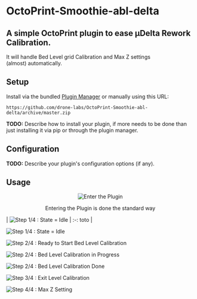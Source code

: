 # OctoPrint-Smoothie-abl-delta
## A simple OctoPrint plugin to ease µDelta Rework Calibration.
It will handle Bed Level grid Calibration and Max Z settings \
(almost) automatically. 

## Setup

Install via the bundled [Plugin Manager](https://github.com/foosel/OctoPrint/wiki/Plugin:-Plugin-Manager)
or manually using this URL:

    https://github.com/drone-labs/OctoPrint-Smoothie-abl-delta/archive/master.zip

**TODO:** Describe how to install your plugin, if more needs to be done than just installing it via pip or through
the plugin manager.

## Configuration

**TODO:** Describe your plugin's configuration options (if any).

## Usage

<!-- html comment are not escaped... -->

<!-- yes, not very pure markdown...  -->
<p align="center">
  <img src="ScreenShots/ReachMe.png" alt="Enter the Plugin"/></p>

<p align="center">Entering the Plugin is done the standard way</p>

| ![Step 1/4 : State = Idle](ScreenShots/Step1.png) |
:-:
toto |

![Step 1/4 : State = Idle](ScreenShots/Step1.png)

![Step 2/4 : Ready to Start Bed Level Calibration](ScreenShots/Step2a.png)

![Step 2/4 : Bed Level Calibration in Progress](ScreenShots/Step2b.png)

![Step 2/4 : Bed Level Calibration Done](ScreenShots/Step2c.png)

![Step 3/4 : Exit Level Calibration](ScreenShots/Step3.png)

![Step 4/4 : Max Z Setting](ScreenShots/Step4.png)
